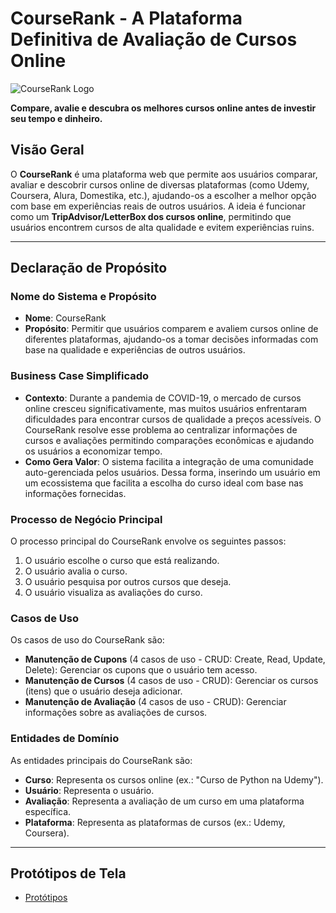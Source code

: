 # CourseRank - A Plataforma Definitiva de Avaliação de Cursos Online

![CourseRank Logo](https://via.placeholder.com/150) <!-- Placeholder for logo -->

**Compare, avalie e descubra os melhores cursos online antes de investir seu tempo e dinheiro.**

## Visão Geral

O **CourseRank** é uma plataforma web que permite aos usuários comparar, avaliar e descobrir cursos online de diversas plataformas (como Udemy, Coursera, Alura, Domestika, etc.), ajudando-os a escolher a melhor opção com base em experiências reais de outros usuários. A ideia é funcionar como um **TripAdvisor/LetterBox dos cursos online**, permitindo que usuários encontrem cursos de alta qualidade e evitem experiências ruins.

---

## Declaração de Propósito

### Nome do Sistema e Propósito
- **Nome**: CourseRank  
- **Propósito**: Permitir que usuários comparem e avaliem cursos online de diferentes plataformas, ajudando-os a tomar decisões informadas com base na qualidade e experiências de outros usuários.

### Business Case Simplificado
- **Contexto**: Durante a pandemia de COVID-19, o mercado de cursos online cresceu significativamente, mas muitos usuários enfrentaram dificuldades para encontrar cursos de qualidade a preços acessíveis. O CourseRank resolve esse problema ao centralizar informações de cursos e avaliações permitindo comparações econômicas e ajudando os usuários a economizar tempo.
- **Como Gera Valor**: O sistema facilita a integração de uma comunidade auto-gerenciada pelos usuários. Dessa forma, inserindo um usuário em um ecossistema que facilita a escolha do curso ideal com base nas informações fornecidas.

### Processo de Negócio Principal
O processo principal do CourseRank envolve os seguintes passos:
1. O usuário escolhe o curso que está realizando.
2. O usuário avalia o curso.
3. O usuário pesquisa por outros cursos que deseja.
4. O usuário visualiza as avaliações do curso.

### Casos de Uso
Os casos de uso do CourseRank são:
- **Manutenção de Cupons** (4 casos de uso - CRUD: Create, Read, Update, Delete): Gerenciar os cupons que o usuário tem acesso.
- **Manutenção de Cursos** (4 casos de uso - CRUD): Gerenciar os cursos (itens) que o usuário deseja adicionar.
- **Manutenção de Avaliação** (4 casos de uso - CRUD): Gerenciar informações sobre as avaliações de cursos.


### Entidades de Domínio
As entidades principais do CourseRank são:
- **Curso**: Representa os cursos online (ex.: "Curso de Python na Udemy").
- **Usuário**: Representa o usuário.
- **Avaliação**: Representa a avaliação de um curso em uma plataforma específica.
- **Plataforma**: Representa as plataformas de cursos (ex.: Udemy, Coursera).

---

## Protótipos de Tela


- [Protótipos](https://www.canva.com/design/DAGijdLY7Rc/zuSSZ70QoYbvX1scLp7ymA/view?utm_content=DAGijdLY7Rc&utm_campaign=designshare&utm_medium=link2&utm_source=uniquelinks&utlId=h2772b77a80)
